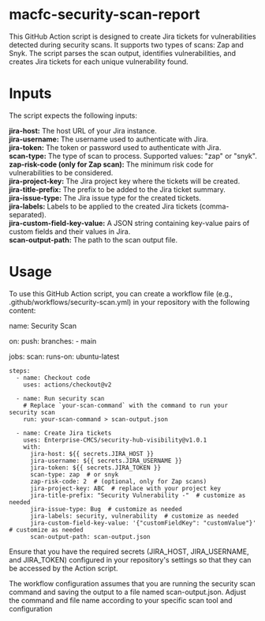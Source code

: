 # macfc-security-scan-report
This GitHub Action script is designed to create Jira tickets for vulnerabilities detected during security scans. It supports two types of scans: Zap and Snyk. The script parses the scan output, identifies vulnerabilities, and creates Jira tickets for each unique vulnerability found.

# Inputs
The script expects the following inputs:

**jira-host:** The host URL of your Jira instance.<br />
**jira-username:** The username used to authenticate with Jira.<br />
**jira-token:** The token or password used to authenticate with Jira.<br />
**scan-type:** The type of scan to process. Supported values: "zap" or "snyk".<br />
**zap-risk-code (only for Zap scan):** The minimum risk code for vulnerabilities to be considered.<br />
**jira-project-key:** The Jira project key where the tickets will be created.<br />
**jira-title-prefix:** The prefix to be added to the Jira ticket summary.<br />
**jira-issue-type:** The Jira issue type for the created tickets.<br />
**jira-labels:** Labels to be applied to the created Jira tickets (comma-separated).<br />
**jira-custom-field-key-value:** A JSON string containing key-value pairs of custom fields and their values in Jira.<br />
**scan-output-path:** The path to the scan output file.<br />

# Usage

To use this GitHub Action script, you can create a workflow file (e.g., .github/workflows/security-scan.yml) in your repository with the following content:

name: Security Scan

on:
  push:
    branches:
      - main

jobs:
  scan:
    runs-on: ubuntu-latest
    
    steps:
      - name: Checkout code
        uses: actions/checkout@v2
        
      - name: Run security scan
        # Replace `your-scan-command` with the command to run your security scan
        run: your-scan-command > scan-output.json
      
      - name: Create Jira tickets
        uses: Enterprise-CMCS/security-hub-visibility@v1.0.1
        with:
          jira-host: ${{ secrets.JIRA_HOST }}
          jira-username: ${{ secrets.JIRA_USERNAME }}
          jira-token: ${{ secrets.JIRA_TOKEN }}
          scan-type: zap  # or snyk
          zap-risk-code: 2  # (optional, only for Zap scans)
          jira-project-key: ABC  # replace with your project key
          jira-title-prefix: "Security Vulnerability -"  # customize as needed
          jira-issue-type: Bug  # customize as needed
          jira-labels: security, vulnerability  # customize as needed
          jira-custom-field-key-value: '{"customFieldKey": "customValue"}'  # customize as needed
          scan-output-path: scan-output.json

Ensure that you have the required secrets (JIRA_HOST, JIRA_USERNAME, and JIRA_TOKEN) configured in your repository's settings so that they can be accessed by the Action script.

The workflow configuration assumes that you are running the security scan command and saving the output to a file named scan-output.json. Adjust the command and file name according to your specific scan tool and configuration
